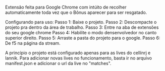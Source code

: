 Extensão feita para Google Chrome com intúito de recolher automaticamente toda vez que o Bônus aparecer para ser resgatado.

Configurando para uso:
  Passo 1: Baixe o projeto.
  Passo 2: Descompacte o projeto pra dentro da área de trabalho.
  Passo 3: Entre na aba de extensões do seu google chrome
  Passo 4: Habilite o modo densenvolvedor no canto superior direito.
  Passo 5: Arraste a pasta do projeto para o google.
  Passo 6: De f5 na página da stream.
  
A princípio o projeto está configurado apenas para as lives do cellinrj e lannik. Para adicionar novas lives no funcionamento, basta ir no arquivo manifest.json e adicionar o url da live no "matches".
